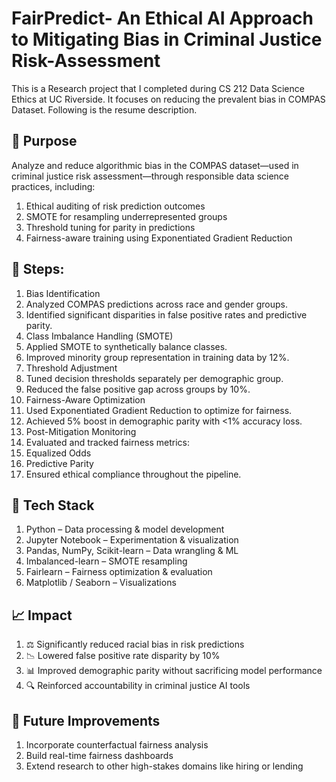 # FairPredict- An Ethical AI Approach to Mitigating Bias in Criminal Justice Risk-Assessment

This is a Research project that I completed during CS 212 Data Science Ethics at UC Riverside. It focuses on reducing the prevalent bias in COMPAS Dataset. Following is the resume description.

## 🧠 Purpose

Analyze and reduce algorithmic bias in the COMPAS dataset—used in criminal justice risk assessment—through responsible data science practices, including:
  1. Ethical auditing of risk prediction outcomes
  2. SMOTE for resampling underrepresented groups
  3. Threshold tuning for parity in predictions  
  4. Fairness-aware training using Exponentiated Gradient Reduction

## 🔄 Steps:

  1. Bias Identification
  2. Analyzed COMPAS predictions across race and gender groups.
  3. Identified significant disparities in false positive rates and predictive parity.
  4. Class Imbalance Handling (SMOTE)
  5. Applied SMOTE to synthetically balance classes.
  6. Improved minority group representation in training data by 12%.
  7. Threshold Adjustment
  8. Tuned decision thresholds separately per demographic group.
  9. Reduced the false positive gap across groups by 10%.
  10. Fairness-Aware Optimization
  11. Used Exponentiated Gradient Reduction to optimize for fairness.
  12. Achieved 5% boost in demographic parity with <1% accuracy loss.
  13. Post-Mitigation Monitoring
  14. Evaluated and tracked fairness metrics:
  15. Equalized Odds
  16. Predictive Parity
  17. Ensured ethical compliance throughout the pipeline.



## 🧰 Tech Stack

  1. Python – Data processing & model development
  2. Jupyter Notebook – Experimentation & visualization
  3. Pandas, NumPy, Scikit-learn – Data wrangling & ML
  4. Imbalanced-learn – SMOTE resampling
  5. Fairlearn – Fairness optimization & evaluation
  6. Matplotlib / Seaborn – Visualizations

## 📈 Impact

  1. ⚖️ Significantly reduced racial bias in risk predictions
  2. 📉 Lowered false positive rate disparity by 10%
  3. 📊 Improved demographic parity without sacrificing model performance
  4. 🔍 Reinforced accountability in criminal justice AI tools

## 🧩 Future Improvements

  1. Incorporate counterfactual fairness analysis
  2. Build real-time fairness dashboards
  3. Extend research to other high-stakes domains like hiring or lending



